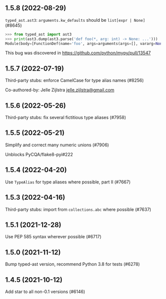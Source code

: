 ## 1.5.8 (2022-08-29)

`typed_ast.ast3`: `arguments.kw_defaults` should be `list[expr | None]` (#8645)

```python
>>> from typed_ast import ast3
>>> print(ast3.dump(ast3.parse('def foo(*, arg: int) -> None: ...')))
Module(body=[FunctionDef(name='foo', args=arguments(args=[], vararg=None, kwonlyargs=[arg(arg='arg', annotation=Name(id='int', ctx=Load()), type_comment=None)], kw_defaults=[None], kwarg=None, defaults=[]), body=[Expr(value=Ellipsis())], decorator_list=[], returns=NameConstant(value=None), type_comment=None)], type_ignores=[])
```

This bug was discovered in https://github.com/python/mypy/pull/13547

## 1.5.7 (2022-07-19)

Third-party stubs: enforce CamelCase for type alias names (#8256)

Co-authored-by: Jelle Zijlstra <jelle.zijlstra@gmail.com>

## 1.5.6 (2022-05-26)

Third-party stubs: fix several fictitious type aliases (#7958)

## 1.5.5 (2022-05-21)

Simplify and correct many numeric unions (#7906)

Unblocks PyCQA/flake8-pyi#222

## 1.5.4 (2022-04-20)

Use `TypeAlias` for type aliases where possible, part II (#7667)

## 1.5.3 (2022-04-16)

Third-party stubs: import from `collections.abc` where possible (#7637)

## 1.5.1 (2021-12-28)

Use PEP 585 syntax wherever possible (#6717)

## 1.5.0 (2021-11-12)

Bump typed-ast version, recommend Python 3.8 for tests (#6278)

## 1.4.5 (2021-10-12)

Add star to all non-0.1 versions (#6146)

